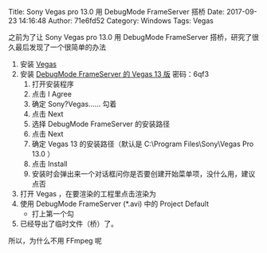 Title: Sony Vegas pro 13.0 用 DebugMode FrameServer 搭桥
Date: 2017-09-23 14:16:48
Author: 71e6fd52
Category: Windows
Tags: Vegas

之前为了让 Sony Vegas pro 13.0 用 DebugMode FrameServer 搭桥，研究了很久最后发现了一个很简单的办法

1. 安装 [Vegas](http://vegasbar.lofter.com/post/1d4450de_74cd602)
2. 安装 [DebugMode FrameServer 的 Vegas 13 版](http://pan.baidu.com/s/1pLRarub) 密码：6qf3
   1. 打开安装程序
   2. 点击 I Agree
   3. 确定 Sony?Vegas…… 勾着
   4. 点击 Next
   5. 选择 DebugMode FrameServer 的安装路径
   6. 点击 Next
   7. 确定 Vegas 13 的安装路径（默认是 C:\Program Files\Sony\Vegas Pro 13.0 ）
   8. 点击 Install
   9. 安装时会弹出来一个对话框问你是否要创建开始菜单项，没什么用，建议点否
3. 打开 Vegas ，在要渲染的工程里点击渲染为
4. 使用 DebugMode FrameServer (\*.avi) 中的 Project Default
   * 打上第一个勾
5. 已经导出了临时文件（桥）了。

所以，为什么不用 FFmpeg 呢
